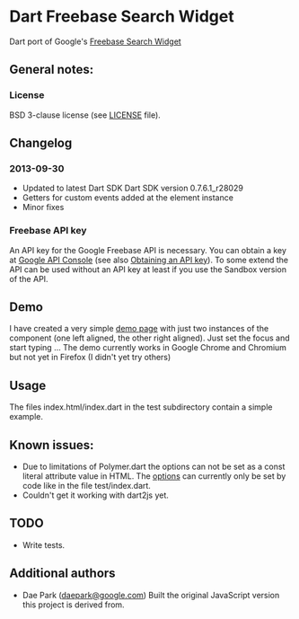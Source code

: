 # Dart Freebase Search Widget

Dart port of Google's [Freebase Search Widget](https://developers.google.com/freebase/v1/search-widget)

## General notes:

### License
BSD 3-clause license (see [LICENSE](https://github.com/zoechi/dart-freebase-search-widget/blob/master/LICENSE) file).

## Changelog
### 2013-09-30
* Updated to latest Dart SDK Dart SDK version 0.7.6.1_r28029
* Getters for custom events added at the element instance 
* Minor fixes

### Freebase API key
An API key for the Google Freebase API is necessary.
You can obtain a key at [Google API Console](https://code.google.com/apis/console) (see also [Obtaining an API key](https://developers.google.com/freebase/v1/search-widget#obtaining-an-api-key)).
To some extend the API can be used without an API key at least if you use the Sandbox version of the API.

## Demo
I have created a very simple [demo page](http://zoechi.github.io/dart-freebase-search-widget/index.html) with just two instances of the component (one left aligned, the other right aligned). Just set the focus and start typing ...
The demo currently works in Google Chrome and Chromium but not yet in Firefox (I didn't yet try others)

## Usage
The files index.html/index.dart in the test subdirectory contain a simple example.

## Known issues:
* Due to limitations of Polymer.dart the options can not be set as a const literal attribute value in HTML.
The [options](https://developers.google.com/freebase/v1/search-widget#configuration-options) can currently only be set by code like in the file test/index.dart.
* Couldn't get it working with dart2js yet.


## TODO
* Write tests.

## Additional authors
* Dae Park (daepark@google.com) Built the original JavaScript version this project is derived from.

